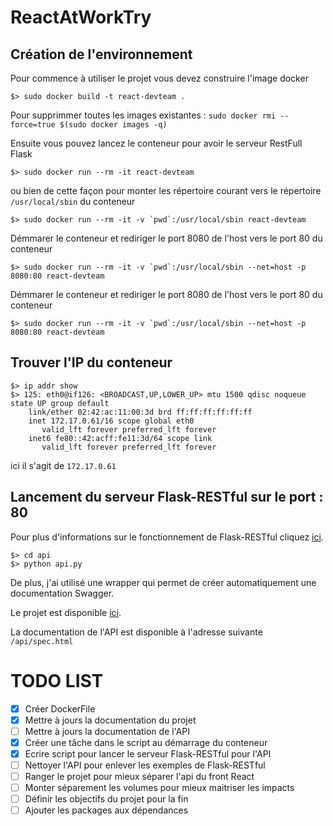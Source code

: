 # ReactAtWorkTry


## Création de l'environnement

Pour commence à utiliser le projet vous devez construire l'image docker

```
$> sudo docker build -t react-devteam .
```

Pour supprimmer toutes les images existantes : `sudo docker rmi --force=true $(sudo docker images -q)`

Ensuite vous pouvez lancez le conteneur pour avoir le serveur RestFull Flask

```
$> sudo docker run --rm -it react-devteam
```

ou bien de cette façon pour monter les répertoire courant vers le répertoire `/usr/local/sbin` du conteneur

```
$> sudo docker run --rm -it -v `pwd`:/usr/local/sbin react-devteam
```


Démmarer le conteneur et rediriger le port 8080 de l'host vers le port 80 du conteneur
```
$> sudo docker run --rm -it -v `pwd`:/usr/local/sbin --net=host -p 8080:80 react-devteam
```

Démmarer le conteneur et rediriger le port 8080 de l'host vers le port 80 du conteneur
```
$> sudo docker run --rm -it -v `pwd`:/usr/local/sbin --net=host -p 8080:80 react-devteam
```


## Trouver l'IP du conteneur

```
$> ip addr show
$> 125: eth0@if126: <BROADCAST,UP,LOWER_UP> mtu 1500 qdisc noqueue state UP group default
    link/ether 02:42:ac:11:00:3d brd ff:ff:ff:ff:ff:ff
    inet 172.17.0.61/16 scope global eth0
       valid_lft forever preferred_lft forever
    inet6 fe80::42:acff:fe11:3d/64 scope link
       valid_lft forever preferred_lft forever
```
ici il s'agit de `172.17.0.61`

## Lancement du serveur Flask-RESTful sur le port : 80

Pour plus d'informations sur le fonctionnement de Flask-RESTful cliquez [ici](http://flask-restful-cn.readthedocs.org/en/latest/ "Flask-RESTful - User’s Guide").

```
$> cd api
$> python api.py
```

De plus, j'ai utilisé une wrapper qui permet de créer automatiquement une documentation Swagger.

Le projet est disponible [ici](https://github.com/rantav/flask-restful-swagger "Github - flask-restful-swagger").

La documentation de l'API est disponible à l'adresse suivante `/api/spec.html`

# TODO LIST

- [x] Créer DockerFile
- [x] Mettre à jours la documentation du projet
- [ ] Mettre à jours la documentation de l'API
- [x] Créer une tâche dans le script au démarrage du conteneur
- [x] Ecrire script pour lancer le serveur Flask-RESTful pour l'API
- [ ] Nettoyer l'API pour enlever les exemples de Flask-RESTful
- [ ] Ranger le projet pour mieux séparer l'api du front React
- [ ] Monter séparement les volumes pour mieux maitriser les impacts
- [ ] Définir les objectifs du projet pour la fin
- [ ] Ajouter les packages aux dépendances
